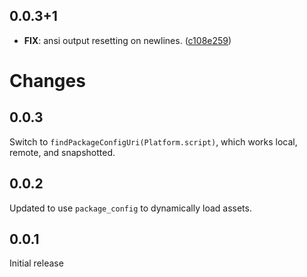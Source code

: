 ## 0.0.3+1

 - **FIX**: ansi output resetting on newlines. ([c108e259](https://github.com/jtmcdole/lcov_format/commit/c108e259678af1769441dc28aaa507d077975de9))

# Changes

## 0.0.3

Switch to `findPackageConfigUri(Platform.script)`, which works local, remote, and snapshotted.

## 0.0.2

Updated to use `package_config` to dynamically load assets.

## 0.0.1

Initial release
